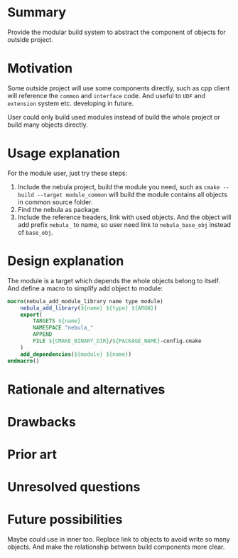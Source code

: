 # Summary

Provide the modular build system to abstract the component of objects for outside project.

# Motivation

Some outside project will use some components directly, such as cpp client will reference the `common` and `interface` code. And useful to `UDF` and `extension` system etc. developing in future.

User could only build used modules instead of build the whole project or build many objects directly.

# Usage explanation

For the module user, just try these steps:

1. Include the nebula project, build the module you need, such as `cmake --build --target module_common` will build the module contains all objects in common source folder.
2. Find the nebula as package.
3. Include the reference headers, link with used objects. And the object will add prefix `nebula_` to name, so user need link to `nebula_base_obj` instead of `base_obj`.

# Design explanation

The module is a target which depends the whole objects belong to itself.
And define a macro to simplify add object to module:

```cmake
macro(nebula_add_module_library name type module)
    nebula_add_library(${name} ${type} ${ARGN})
    export(
        TARGETS ${name}
        NAMESPACE "nebula_"
        APPEND
        FILE ${CMAKE_BINARY_DIR}/${PACKAGE_NAME}-config.cmake
    )
    add_dependencies(${module} ${name})
endmacro()
```

# Rationale and alternatives

# Drawbacks

# Prior art

# Unresolved questions

# Future possibilities

Maybe could use in inner too. Replace link to objects to avoid write so many objects. And make the relationship between build components more clear.
